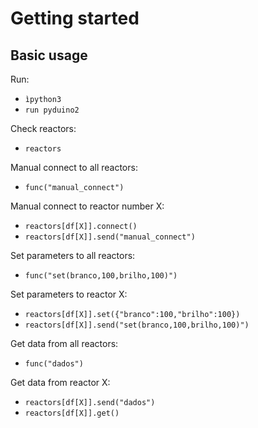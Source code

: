 # Getting started
## Basic usage

Run:
- `ìpython3`
- `run pyduino2`

Check reactors:
- `reactors`

Manual connect to all reactors:
- `func("manual_connect")`

Manual connect to reactor number X:
- `reactors[df[X]].connect()`
- `reactors[df[X]].send("manual_connect")`

Set parameters to all reactors:
- `func("set(branco,100,brilho,100)")`

Set parameters to reactor X:
- `reactors[df[X]].set({"branco":100,"brilho":100})`
- `reactors[df[X]].send("set(branco,100,brilho,100)")`

Get data from all reactors:
- `func("dados")`

Get data from reactor X:
- `reactors[df[X]].send("dados")`
- `reactors[df[X]].get()`

